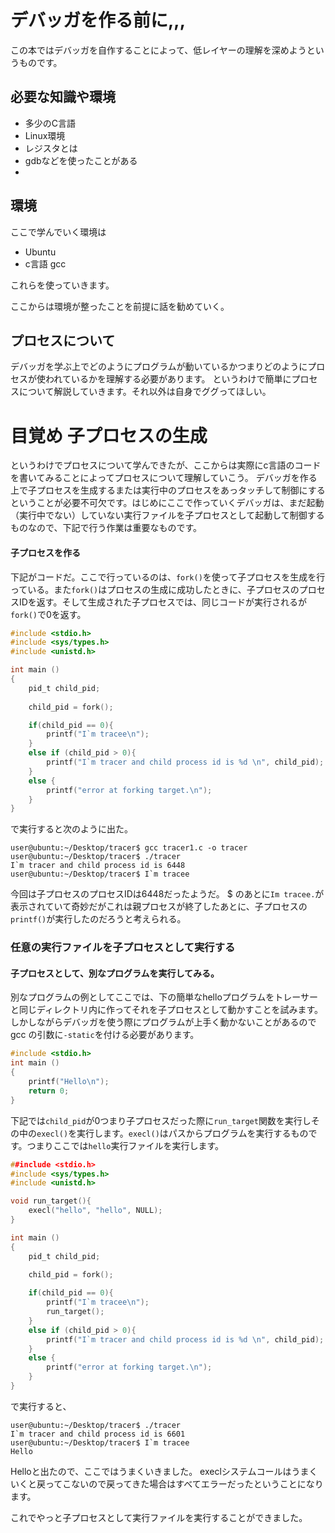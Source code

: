 # デバッガを作る前に,,,


この本ではデバッガを自作することによって、低レイヤーの理解を深めようというものです。
## 必要な知識や環境
* 多少のC言語
* Linux環境
* レジスタとは
* gdbなどを使ったことがある
* 


## 環境
ここで学んでいく環境は
* Ubuntu
* c言語 gcc

これらを使っていきます。

ここからは環境が整ったことを前提に話を勧めていく。

## プロセスについて
デバッガを学ぶ上でどのようにプログラムが動いているかつまりどのようにプロセスが使われているかを理解する必要があります。
というわけで簡単にプロセスについて解説していきます。それ以外は自身でググってほしい。

#




# 目覚め 子プロセスの生成
というわけでプロセスについて学んできたが、ここからは実際にc言語のコードを書いてみることによってプロセスについて理解していこう。
デバッガを作る上で子プロセスを生成するまたは実行中のプロセスをあっタッチして制御にするということが必要不可欠です。はじめにここで作っていくデバッガは、まだ起動（実行中でない）していない実行ファイルを子プロセスとして起動して制御するものなので、下記で行う作業は重要なものです。
#### 子プロセスを作る

下記がコードだ。ここで行っているのは、`fork()`を使って子プロセスを生成を行っている。また`fork()`はプロセスの生成に成功したときに、子プロセスのプロセスIDを返す。そして生成された子プロセスでは、同じコードが実行されるが`fork()`で0を返す。

```c:tracer1.c
#include <stdio.h>
#include <sys/types.h>
#include <unistd.h>

int main ()
{
    pid_t child_pid;
    
    child_pid = fork();

    if(child_pid == 0){
        printf("I`m tracee\n");
    }
    else if (child_pid > 0){
        printf("I`m tracer and child process id is %d \n", child_pid);
    }
    else {
        printf("error at forking target.\n");
    }    
}
```
で実行すると次のように出た。
```
user@ubuntu:~/Desktop/tracer$ gcc tracer1.c -o tracer
user@ubuntu:~/Desktop/tracer$ ./tracer
I`m tracer and child process id is 6448 
user@ubuntu:~/Desktop/tracer$ I`m tracee
```
今回は子プロセスのプロセスIDは6448だったようだ。
$ のあとに`Im tracee.`が表示されていて奇妙だがこれは親プロセスが終了したあとに、子プロセスの`printf()`が実行したのだろうと考えられる。

### 任意の実行ファイルを子プロセスとして実行する
#### 子プロセスとして、別なプログラムを実行してみる。
別なプログラムの例としてここでは、下の簡単なhelloプログラムをトレーサーと同じディレクトリ内に作ってそれを子プロセスとして動かすことを試みます。
しかしながらデバッガを使う際にプログラムが上手く動かないことがあるのでgcc の引数に`-static`を付ける必要があります。
```c:hello.c
#include <stdio.h>
int main ()
{
    printf("Hello\n");
    return 0;
}
```
下記では`child_pid`が0つまり子プロセスだった際に`run_target`関数を実行しその中の`execl()`を実行します。`execl()`はパスからプログラムを実行するものです。つまりここでは`hello`実行ファイルを実行します。

```c:tracer2.c
##include <stdio.h>
#include <sys/types.h>
#include <unistd.h>

void run_target(){
    execl("hello", "hello", NULL);
}

int main ()
{
    pid_t child_pid;
    
    child_pid = fork();

    if(child_pid == 0){
        printf("I`m tracee\n");
        run_target();
    }
    else if (child_pid > 0){
        printf("I`m tracer and child process id is %d \n", child_pid);
    }
    else {
        printf("error at forking target.\n");
    }    
}

```
で実行すると、
```
user@ubuntu:~/Desktop/tracer$ ./tracer
I`m tracer and child process id is 6601 
user@ubuntu:~/Desktop/tracer$ I`m tracee
Hello

```
Helloと出たので、ここではうまくいきました。
execlシステムコールはうまくいくと戻ってこないので戻ってきた場合はすべてエラーだったということになります。

これでやっと子プロセスとして実行ファイルを実行することができました。
